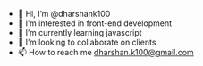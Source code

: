 - 👋 Hi, I’m @dharshank100
- 👀 I’m interested in front-end development 
- 🌱 I’m currently learning javascript
- 💞️ I’m looking to collaborate on clients 
- 📫 How to reach me dharshan.k100@gmail.com 

<!---
dharshank100/dharshank100 is a ✨ special ✨ repository because its `README.md` (this file) appears on your GitHub profile.
You can click the Preview link to take a look at your changes.
--->
